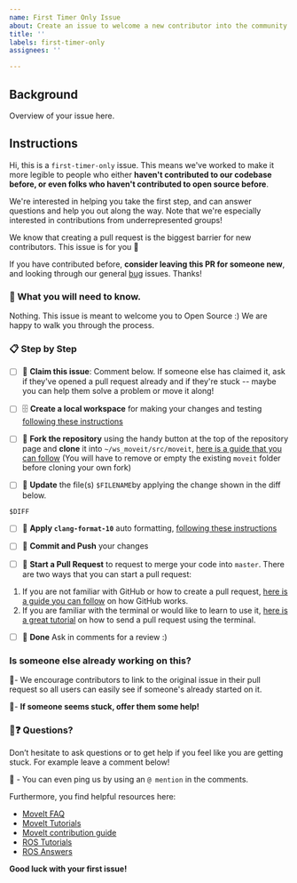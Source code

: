```yaml
---
name: First Timer Only Issue
about: Create an issue to welcome a new contributor into the community.
title: ''
labels: first-timer-only
assignees: ''

---
```


## Background

Overview of your issue here.

## Instructions
Hi, this is a `first-timer-only` issue. This means we've worked to make it more legible to people who either **haven't contributed to our codebase before, or even folks who haven't contributed to open source before**.

We're interested in helping you take the first step, and can answer questions and help you out along the way. Note that we're especially interested in contributions from underrepresented groups!

We know that creating a pull request is the biggest barrier for new contributors. This issue is for you 💝

If you have contributed before, **consider leaving this PR for someone new**, and looking through our general [bug](https://github.com/ros-planning/moveit/labels/bug) issues. Thanks!

### 🤔 What you will need to know.

Nothing. This issue is meant to welcome you to Open Source :) We are happy to walk you through the process.

### 📋 Step by Step

- [ ] 🙋 **Claim this issue**: Comment below. If someone else has claimed it, ask if they've opened a pull request already and if they're stuck -- maybe you can help them solve a problem or move it along!

- [ ] 🗄️ **Create a local workspace** for making your changes and testing [following these instructions](https://moveit.ros.org/install/source/)

- [ ] 🍴 **Fork the repository** using the handy button at the top of the repository page and **clone** it into `~/ws_moveit/src/moveit`, [here is a guide that you can follow](https://guides.github.com/activities/forking/) (You will have to remove or empty the existing `moveit` folder before cloning your own fork)

- [ ] 📝 **Update** the file(s) `$FILENAME`by applying the change shown in the diff below.

```diff
$DIFF
```

- [ ] 🤖 **Apply `clang-format-10`** auto formatting, [following these instructions](https://moveit.ros.org//documentation/contributing/code/?#clang-format-auto-code-formatting)

- [ ] 💾 **Commit and Push** your changes

- [ ] 🔀 **Start a Pull Request** to request to merge your code into `master`. There are two ways that you can start a pull request:
1. If you are not familiar with GitHub or how to create a pull request, [here is a guide you can follow](https://guides.github.com/activities/hello-world/) on how GitHub works.
2. If you are familiar with the terminal or would like to learn to use it, [here is a great tutorial](https://egghead.io/series/how-to-contribute-to-an-open-source-project-on-github) on how to send a pull request using the terminal.

- [ ] 🏁 **Done** Ask in comments for a review :)

### Is someone else already working on this?

🔗- We encourage contributors to link to the original issue in their pull request so all users can easily see if someone's already started on it.

👥- **If someone seems stuck, offer them some help!**

### 🤔❓ Questions?

Don’t hesitate to ask questions or to get help if you feel like you are getting stuck. For example leave a comment below!

💬️ - You can even ping us by using an `@ mention` in the comments.

Furthermore, you find helpful resources here:
* [MoveIt FAQ](https://moveit.ros.org/documentation/faqs/)
* [MoveIt Tutorials](https://ros-planning.github.io/moveit_tutorials/)
* [MoveIt contribution guide](https://moveit.ros.org/documentation/contributing/)
* [ROS Tutorials](https://wiki.ros.org/ROS/Tutorials)
* [ROS Answers](https://answers.ros.org/questions/)

**Good luck with your first issue!**
